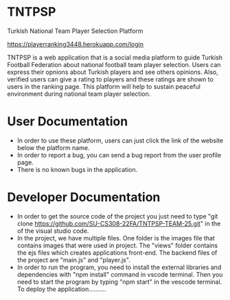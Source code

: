 # TNTPSP
Turkish National Team Player Selection Platform

https://playerranking3448.herokuapp.com/login

TNTPSP is a web application that is a social media platform to guide Turkish Football Federation about national football team player selection. Users can express their opnions about Turkish players and see others opinions. Also, verified users can give a rating to players and these ratings are shown to users in the ranking page. This platform will help to sustain peaceful environment during national team player selection.


# User Documentation
- In order to use these platform, users can just click the link of the website below the platform name.
- In order to report a bug, you can send a bug report from the user profile page.
- There is no known bugs in the application.

# Developer Documentation

- In order to get the source code of the project you just need to type "git clone https://github.com/SU-CS308-22FA/TNTPSP-TEAM-25.git" in the of the visual studio code.
- In the project, we have multiple files. One folder is the images file that contains images that were used in project. The "views" folder contains the ejs files which creates applications front-end. The backend files of the project are "main.js" and "player.js". 
- In order to run the program, you need to install the external libraries and dependencies with "npm install" command in vscode terminal. Then you need to start the program by typing "npm start" in the vescode terminal. To deploy the application..........

